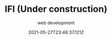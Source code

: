 ---
title: IFI (Under construction)
post_order: 1
date: "2021-05-27T23:46:37.121Z"
excerpt: "This project is not yet available. Please come back later!"
subtitle: "web development"
tagline: "taking a site from <2003> to <2020>"
tags: ["Design", "Development", "UX", "QA", "Integration"]
overview_title: ["<rebrand.>", "redesign.", "<development.>"]
overview: ""
colors: ["#d9f1ff", "#fff1eb", "#1f60ac"]
images: []
---